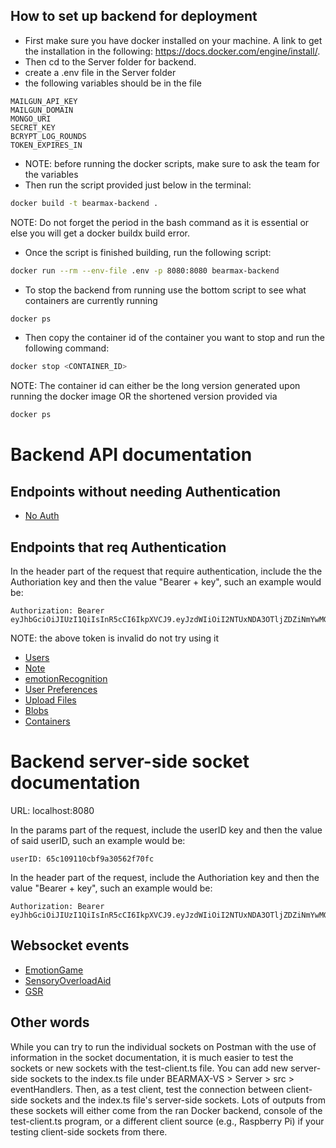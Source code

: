 ## How to set up backend for deployment
- First make sure you have docker installed on your machine. A link to get the installation in the following: https://docs.docker.com/engine/install/.
- Then cd to the Server folder for backend.
- create a .env file in the Server folder
- the following variables should be in the file

```
MAILGUN_API_KEY
MAILGUN_DOMAIN
MONGO_URI
SECRET_KEY
BCRYPT_LOG_ROUNDS
TOKEN_EXPIRES_IN
```

- NOTE: before running the docker scripts, make sure to ask the team for the variables
- Then run the script provided just below in the terminal:
```bash
docker build -t bearmax-backend .
```
NOTE: Do not forget the period in the bash command as it is essential or else you will get a docker buildx build error.

- Once the script is finished building, run the following script:
```bash
docker run --rm --env-file .env -p 8080:8080 bearmax-backend
```

- To stop the backend from running use the bottom script to see what containers are currently running
```bash
docker ps
```

- Then copy the container id of the container you want to stop and run the following command:
```bash
docker stop <CONTAINER_ID>
```
NOTE: The container id can either be the long version generated upon running the docker image OR the shortened version provided via 
```bash
docker ps
```

# Backend API documentation

## Endpoints without needing Authentication

* [No Auth](documentation/noAuth.md)

## Endpoints that req Authentication

In the header part of the request that require authentication, include the the Authoriation key and then the value "Bearer + key", such an example would be:

```
Authorization: Bearer eyJhbGciOiJIUzI1QiIsInR5cCI6IkpXVCJ9.eyJzdWIiOiI2NTUxNDA3OTljZDZiNmYwMGEzZjZlYjciLCJqdGkiOiI1M2I4YzM1NS1lZjRiLTRlOTAtOGRjYi01NmNjNGU2ODc3YzgiLCJpYXQiOjE2OTk5MDIzOTQsImV4cCI6MTY5OTk0NTU5NH0.L8NvN5APFJxMSEGtuHTcSpEWg9iampJkCStR46fsk4l
```

NOTE: the above token is invalid do not try using it

 * [Users](documentation/users.md)
 * [Note](documentation/note.md)
 * [emotionRecognition](documentation/emotionRecognition.md)
 * [User Preferences](documentation/userPreferences.md)
 * [Upload Files](documentation/uploadFiles.md)
 * [Blobs](documentation/azureBlob.md)
 * [Containers](documentation/azureContainer.md)

# Backend server-side socket documentation

URL: localhost:8080

In the params part of the request, include the userID key and then the value of said userID, such an example would be:

```
userID: 65c109110cbf9a30562f70fc
```

In the header part of the request, include the Authoriation key and then the value "Bearer + key", such an example would be:

```
Authorization: Bearer eyJhbGciOiJIUzI1QiIsInR5cCI6IkpXVCJ9.eyJzdWIiOiI2NTUxNDA3OTljZDZiNmYwMGEzZjZlYjciLCJqdGkiOiI1M2I4YzM1NS1lZjRiLTRlOTAtOGRjYi01NmNjNGU2ODc3YzgiLCJpYXQiOjE2OTk5MDIzOTQsImV4cCI6MTY5OTk0NTU5NH0.L8NvN5APFJxMSEGtuHTcSpEWg9iampJkCStR46fsk4l
```

## Websocket events

 * [EmotionGame](documentation/emotionServerSocket.md)
 * [SensoryOverloadAid](documentation/sensoryAidServerSocket.md)
 * [GSR](documentation/gsrServerSocket.md)

 ## Other words
 While you can try to run the individual sockets on Postman with the use of information in the socket documentation, it is much easier to test the sockets or new sockets with the test-client.ts file. You can add new server-side sockets to the index.ts file under BEARMAX-VS > Server > src > eventHandlers. Then, as a test client, test the connection between client-side sockets and the index.ts file's server-side sockets. Lots of outputs from these sockets will either come from the ran Docker backend, console of the test-client.ts program, or a different client source (e.g., Raspberry Pi) if your testing client-side sockets from there.